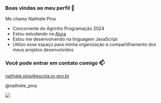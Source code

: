 ### Boas vindas ao meu perfil 💜

Me chamo Nathiele Pina

- Concorrente do Agrinho Programação 2024
- Estou estudando na [Alura](https://www.alura.com.br)
- Estou me desenvolvendo na linguagem JavaScript
- Utilizo esse espaço para minha organização e compartilhamento dos meus projetos desenvolvidos

### Você pode entrar em contato comigo 📫

nathiele.pina@escola.pr.gov.br

@nathiele_pina

![](https://media2.giphy.com/media/MDirxIJDu0372/giphy.gif?cid=ecf05e47o2e8lvrw9hrny20yocjdwsp926i3ulj6d23eugd1&ep=v1_gifs_search&rid=giphy.gif&ct=g)
